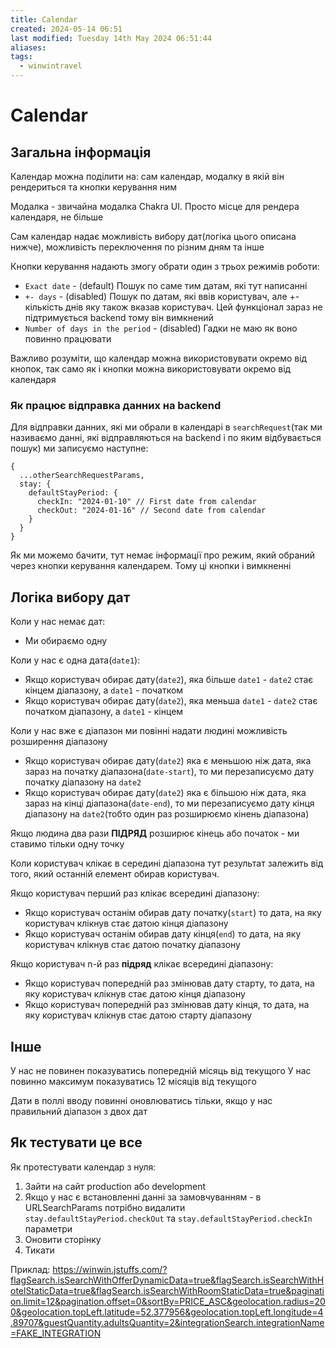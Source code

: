 ```yaml
---
title: Calendar
created: 2024-05-14 06:51
last modified: Tuesday 14th May 2024 06:51:44
aliases: 
tags:
  - winwintravel
---
```

# Calendar

## Загальна інформація

Календар можна поділити на: сам календар, модалку в якій він рендериться та кнопки керування ним

Модалка - звичайна модалка Chakra UI. Просто місце для рендера календаря, не більше

Сам календар надає можливість вибору дат(логіка цього описана нижче), можливість переключення по різним дням та інше

Кнопки керування надають змогу обрати один з трьох режимів роботи:
- `Exact date` - (default) Пошук по саме тим датам, які тут написанні
- `+- days` - (disabled) Пошук по датам, які ввів користувач, але +- кількість днів яку також вказав користувач. Цей функціонал зараз не підтримується backend тому він вимкнений
- `Number of days in the period` - (disabled) Гадки не маю як воно повинно працювати

Важливо розуміти, що календар можна використовувати окремо від кнопок, так само як і кнопки можна використовувати окремо від календаря

### Як працює відправка данних на backend

Для відправки данних, які ми обрали в календарі в `searchRequest`(так ми називаємо данні, які відправляються на backend і по яким відбувається пошук) ми записуємо наступне:

```tsx
{
  ...otherSearchRequestParams,
  stay: {
    defaultStayPeriod: {
      checkIn: "2024-01-10" // First date from calendar
      checkOut: "2024-01-16" // Second date from calendar
    }
  }
}
```

Як ми можемо бачити, тут немає інформації про режим, який обраний через кнопки керування календарем. Тому ці кнопки і вимкненні

## Логіка вибору дат

Коли у нас немає дат:
- Ми обираємо одну

Коли у нас є одна дата(`date1`):
- Якщо користувач обирає дату(`date2`), яка більше `date1` - `date2` стає кінцем діапазону, а `date1` - початком
- Якщо користувач обирає дату(`date2`), яка меньша `date1` - `date2` стає початком діапазону, а `date1` - кінцем

Коли у нас вже є діапазон ми повінні надати людині можливість розширення діапазону
- Якщо користувач обирає дату(`date2`) яка є меньшою ніж дата, яка зараз на початку діапазона(`date-start`), то ми перезаписуємо дату початку діапазону на `date2`
- Якщо користувач обирає дату(`date2`) яка є більшою ніж дата, яка зараз на кінці діапазона(`date-end`), то ми перезаписуємо дату кінця діапазону на `date2`(тобто один раз розширюємо кінень діапазона)

Якщо людина два рази **ПІДРЯД** розширює кінець або початок - ми ставимо тільки одну точку

Коли користувач клікає в середині діапазона тут результат залежить від того, який останній елемент обирав користувач.

Якщо користувач перший раз клікає всередині діапазону:
- Якщо користувач останім обирав дату початку(`start`) то дата, на яку користувач клікнув стає датою кінця діапазону
- Якщо користувач останім обирав дату кінця(`end`) то дата, на яку користувач клікнув стає датою початку діапазону

Якщо користувач n-й раз **підряд** клікає всередині діапазону:
- Якщо користувач попередній раз змінював дату старту, то дата, на яку користувач клікнув стає датою кінця діапазону
- Якщо користувач попередній раз змінював дату кінця, то дата, на яку користувач клікнув стає датою старту діапазону

## Інше

У нас не повинен показуватись попередній місяць від текущого
У нас повинно максимум показуватись 12 місяців від текущого

Дати в поллі вводу повинні оновлюватись тільки, якщо у нас правильний діапазон з двох дат

## Як тестувати це все

Як протестувати календар з нуля:
1. Зайти на сайт production або development
2. Якщо у нас є встановленні данні за замовчуванням - в URLSearchParams потрібно видалити `stay.defaultStayPeriod.checkOut` та `stay.defaultStayPeriod.checkIn` параметри
3. Оновити сторінку
4. Тикати

Приклад:
https://winwin.jstuffs.com/?flagSearch.isSearchWithOfferDynamicData=true&flagSearch.isSearchWithHotelStaticData=true&flagSearch.isSearchWithRoomStaticData=true&pagination.limit=12&pagination.offset=0&sortBy=PRICE_ASC&geolocation.radius=200&geolocation.topLeft.latitude=52.377956&geolocation.topLeft.longitude=4.89707&guestQuantity.adultsQuantity=2&integrationSearch.integrationName=FAKE_INTEGRATION